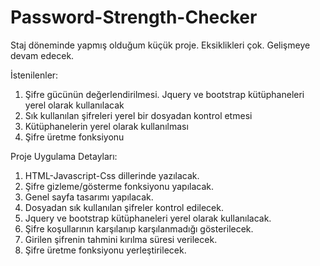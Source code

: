 # Password-Strength-Checker
 Staj döneminde yapmış olduğum küçük proje.
 Eksiklikleri çok.
  Gelişmeye devam edecek.

İstenilenler:
1. Şifre gücünün değerlendirilmesi.	Jquery ve bootstrap kütüphaneleri yerel olarak kullanılacak 
2. Sık kullanılan şifreleri yerel bir dosyadan kontrol etmesi
3. Kütüphanelerin yerel olarak kullanılması 
4. Şifre üretme fonksiyonu

Proje Uygulama Detayları:
1. HTML-Javascript-Css dillerinde yazılacak.
2. Şifre gizleme/gösterme fonksiyonu yapılacak.
3. Genel sayfa tasarımı yapılacak.
4. Dosyadan sık kullanılan şifreler kontrol edilecek.
5. Jquery ve bootstrap kütüphaneleri yerel olarak kullanılacak. 
6. Şifre koşullarının karşılanıp karşılanmadığı gösterilecek.
7. Girilen şifrenin tahmini kırılma süresi verilecek.
8. Şifre üretme fonksiyonu yerleştirilecek.
